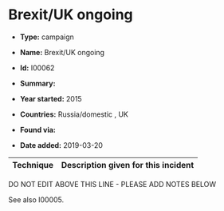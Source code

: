 # Brexit/UK ongoing

* **Type:** campaign

* **Name:** Brexit/UK ongoing

* **Id:** I00062

* **Summary:** 

* **Year started:** 2015

* **Countries:** Russia/domestic , UK

* **Found via:** 

* **Date added:** 2019-03-20
 

| Technique | Description given for this incident |
| --------- | ------------------------- |


DO NOT EDIT ABOVE THIS LINE - PLEASE ADD NOTES BELOW

See also I00005.